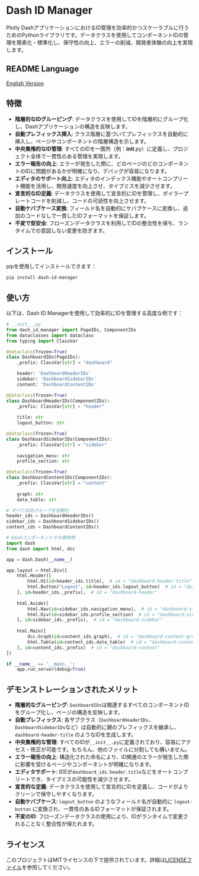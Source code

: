 # Dash ID Manager
Plotly DashアプリケーションにおけるID管理を効率的かつスケーラブルに行うためのPythonライブラリです。データクラスを使用してコンポーネントIDの管理を簡素化・標準化し、保守性の向上、エラーの削減、開発者体験の向上を実現します。

## README Language
[English Version](https://github.com/Dencyuman/dash-id-manager/blob/main/README.md)

## 特徴
- **階層的なIDグルーピング**: データクラスを使用してIDを階層的にグループ化し、Dashアプリケーションの構造を反映します。
- **自動プレフィックス挿入**: クラス階層に基づいてプレフィックスを自動的に挿入し、ページやコンポーネントの階層構造を示します。
- **中央集権的なID管理**: すべてのIDを一箇所（例：__init__.py）に定義し、プロジェクト全体で一貫性のある管理を実現します。
- **エラー報告の向上**: エラーが発生した際に、どのページのどのコンポーネントのIDに問題があるかが明確になり、デバッグが容易になります。
- **エディタのサポート向上**: エディタのインデックス機能やオートコンプリート機能を活用し、開発速度を向上させ、タイプミスを減少させます。
- **宣言的なID定義**: データクラスを使用して宣言的にIDを管理し、ボイラープレートコードを削減し、コードの可読性を向上させます。
- **自動ケバブケース変換**: フィールド名を自動的にケバブケースに変換し、追加のコードなしで一貫したIDフォーマットを保証します。
- **不変で型安全**: フローズンデータクラスを利用してIDの整合性を保ち、ランタイムでの意図しない変更を防ぎます。

## インストール
pipを使用してインストールできます：

```bash
pip install dash-id-manager
```

## 使い方
以下は、Dash ID Managerを使用して効率的にIDを管理する高度な例です：

```python
# __init__.py
from dash_id_manager import PageIDs, ComponentIDs
from dataclasses import dataclass
from typing import ClassVar

@dataclass(frozen=True)
class DashboardIDs(PageIDs):
    _prefix: ClassVar[str] = "dashboard"

    header: 'DashboardHeaderIDs'
    sidebar: 'DashboardSidebarIDs'
    content: 'DashboardContentIDs'

@dataclass(frozen=True)
class DashboardHeaderIDs(ComponentIDs):
    _prefix: ClassVar[str] = "header"
    
    title: str
    logout_button: str

@dataclass(frozen=True)
class DashboardSidebarIDs(ComponentIDs):
    _prefix: ClassVar[str] = "sidebar"
    
    navigation_menu: str
    profile_section: str

@dataclass(frozen=True)
class DashboardContentIDs(ComponentIDs):
    _prefix: ClassVar[str] = "content"
    
    graph: str
    data_table: str

# すべてのIDグループを初期化
header_ids = DashboardHeaderIDs()
sidebar_ids = DashboardSidebarIDs()
content_ids = DashboardContentIDs()

# Dashコンポーネントでの使用例
import dash
from dash import html, dcc

app = dash.Dash(__name__)

app.layout = html.Div([
    html.Header([
        html.H1(id=header_ids.title),  # id = "dashboard-header-title"
        html.Button("Logout", id=header_ids.logout_button)  # id = "dashboard-header-logout-button"
    ], id=header_ids._prefix),  # id = "dashboard-header"
    
    html.Aside([
        html.Nav(id=sidebar_ids.navigation_menu),  # id = "dashboard-sidebar-navigation-menu"
        html.Div(id=sidebar_ids.profile_section)  # id = "dashboard-sidebar-profile-section"
    ], id=sidebar_ids._prefix),  # id = "dashboard-sidebar"
    
    html.Main([
        dcc.Graph(id=content_ids.graph),  # id = "dashboard-content-graph"
        html.Table(id=content_ids.data_table)  # id = "dashboard-content-data-table"
    ], id=content_ids._prefix)  # id = "dashboard-content"
])

if __name__ == '__main__':
    app.run_server(debug=True)
````

## デモンストレーションされたメリット
- **階層的なグルーピング**: `DashboardIDs`は関連するすべてのコンポーネントIDをグループ化し、ページの構造を反映します。
- **自動プレフィックス**: 各サブクラス（`DashboardHeaderIDs`、`DashboardSidebarIDs`など）は自動的に親のプレフィックスを継承し、`dashboard-header-title` のようなIDを生成します。
- **中央集権的な管理**: すべてのIDが`__init__.py`に定義されており、容易にアクセス・修正が可能です。もちろん、他のファイルに分割しても構いません。
- **エラー報告の向上**: 構造化された命名により、ID関連のエラーが発生した際に影響を受けるページやコンポーネントが明確になります。
- **エディタサポート**: IDEが`dashboard_ids.header.title`などをオートコンプリートでき、タイプミスの可能性を減少させます。
- **宣言的な定義**: データクラスを使用して宣言的にIDを定義し、コードがよりクリーンで保守しやすくなります。
- **自動ケバブケース**: `logout_button` のようなフィールド名が自動的に `logout-button` に変換され、一貫性のあるIDフォーマットが保証されます。
- **不変のID**: フローズンデータクラスの使用により、IDがランタイムで変更されることなく整合性が保たれます。

## ライセンス
このプロジェクトはMITライセンスの下で提供されています。詳細は[LICENSEファイル](../LICENSE.md)を参照してください。